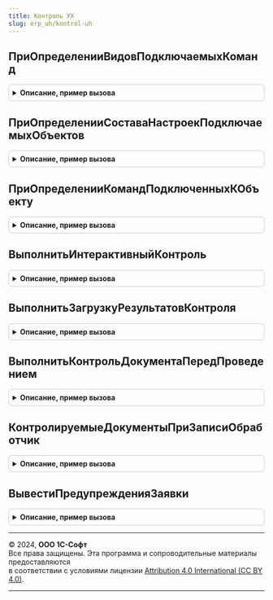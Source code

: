 ```yaml
---
title: Контроль УХ
slug: erp_uh/kontrol-uh
---
```



## ПриОпределенииВидовПодключаемыхКоманд
<details style="margin: 1em 0; padding: 0.5em; border: 1px solid #ccc; border-radius: 6px;">

<summary style="font-weight: bold; cursor: pointer;">Описание, пример вызова</summary>

```bsl

// см. ПодключаемыеКомандыПереопределяемый.ПриОпределенииВидовПодключаемыхКоманд
Процедура ПриОпределенииВидовПодключаемыхКоманд(ВидыПодключаемыхКоманд) Экспорт
```

Пример вызова
```bsl
КонтрольУХ.ПриОпределенииВидовПодключаемыхКоманд(ВидыПодключаемыхКоманд) 
```
</details>

## ПриОпределенииСоставаНастроекПодключаемыхОбъектов
<details style="margin: 1em 0; padding: 0.5em; border: 1px solid #ccc; border-radius: 6px;">

<summary style="font-weight: bold; cursor: pointer;">Описание, пример вызова</summary>

```bsl

// см. ПодключаемыеКомандыПереопределяемый.ПриОпределенииСоставаНастроекПодключаемыхОбъектов
Процедура ПриОпределенииСоставаНастроекПодключаемыхОбъектов(НастройкиПрограммногоИнтерфейса) Экспорт
```

Пример вызова
```bsl
КонтрольУХ.ПриОпределенииСоставаНастроекПодключаемыхОбъектов(НастройкиПрограммногоИнтерфейса) 
```
</details>

## ПриОпределенииКомандПодключенныхКОбъекту
<details style="margin: 1em 0; padding: 0.5em; border: 1px solid #ccc; border-radius: 6px;">

<summary style="font-weight: bold; cursor: pointer;">Описание, пример вызова</summary>

```bsl

// см. ПодключаемыеКомандыПереопределяемый.ПриОпределенииКомандПодключенныхКОбъекту
Процедура ПриОпределенииКомандПодключенныхКОбъекту(НастройкиФормы, Источники, ПодключенныеОтчетыИОбработки, Команды) Экспорт
```

Пример вызова
```bsl
КонтрольУХ.ПриОпределенииКомандПодключенныхКОбъекту(НастройкиФормы, Источники, ПодключенныеОтчетыИОбработки, Команды) 
```
</details>

## ВыполнитьИнтерактивныйКонтроль
<details style="margin: 1em 0; padding: 0.5em; border: 1px solid #ccc; border-radius: 6px;">

<summary style="font-weight: bold; cursor: pointer;">Описание, пример вызова</summary>

```bsl

//
Функция ВыполнитьИнтерактивныйКонтроль(Форма) Экспорт
```

Пример вызова
```bsl
Результат = КонтрольУХ.ВыполнитьИнтерактивныйКонтроль(Форма) 
```
</details>

## ВыполнитьЗагрузкуРезультатовКонтроля
<details style="margin: 1em 0; padding: 0.5em; border: 1px solid #ccc; border-radius: 6px;">

<summary style="font-weight: bold; cursor: pointer;">Описание, пример вызова</summary>

```bsl

//
Процедура ВыполнитьЗагрузкуРезультатовКонтроля(Форма) Экспорт
```

Пример вызова
```bsl
КонтрольУХ.ВыполнитьЗагрузкуРезультатовКонтроля(Форма) 
```
</details>

## ВыполнитьКонтрольДокументаПередПроведением
<details style="margin: 1em 0; padding: 0.5em; border: 1px solid #ccc; border-radius: 6px;">

<summary style="font-weight: bold; cursor: pointer;">Описание, пример вызова</summary>

```bsl

// Обработчик подписки ПередЗаписью контролируемых документов в котором выполняются действия по проверке документа
Процедура ВыполнитьКонтрольДокументаПередПроведением(Источник, Отказ, РежимЗаписи, РежимПроведения) Экспорт
```

Пример вызова
```bsl
КонтрольУХ.ВыполнитьКонтрольДокументаПередПроведением(Источник, Отказ, РежимЗаписи, РежимПроведения) 
```
</details>

## КонтролируемыеДокументыПриЗаписиОбработчик
<details style="margin: 1em 0; padding: 0.5em; border: 1px solid #ccc; border-radius: 6px;">

<summary style="font-weight: bold; cursor: pointer;">Описание, пример вызова</summary>

```bsl

Процедура КонтролируемыеДокументыПриЗаписиОбработчик(Источник) Экспорт
```

Пример вызова
```bsl
КонтрольУХ.КонтролируемыеДокументыПриЗаписиОбработчик(Источник) 
```
</details>

## ВывестиПредупрежденияЗаявки
<details style="margin: 1em 0; padding: 0.5em; border: 1px solid #ccc; border-radius: 6px;">

<summary style="font-weight: bold; cursor: pointer;">Описание, пример вызова</summary>

```bsl

// Выводит предупреждения заявки
Процедура ВывестиПредупрежденияЗаявки(Форма) Экспорт
```

Пример вызова
```bsl
КонтрольУХ.ВывестиПредупрежденияЗаявки(Форма) 
```
</details>

---

© 2024, **ООО 1С-Софт**  
Все права защищены. Эта программа и сопроводительные материалы предоставляются  
в соответствии с условиями лицензии [Attribution 4.0 International (CC BY 4.0)](https://creativecommons.org/licenses/by/4.0/legalcode).

---
